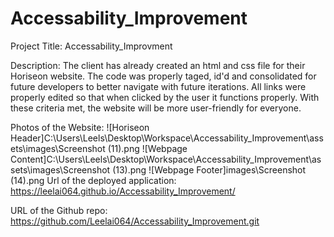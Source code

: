 # Accessability_Improvement
Project Title: Accessability_Improvment

Description: The client has already created an html and css file for their Horiseon website. The code was properly taged, id'd and consolidated for future developers to better navigate with future iterations. All links were properly edited so that when clicked by the user it functions properly. With these criteria met, the website will be more user-friendly for everyone.

Photos of the Website:
![Horiseon Header]C:\Users\Leels\Desktop\Workspace\Accessability_Improvement\assets\images\Screenshot (11).png
![Webpage Content]C:\Users\Leels\Desktop\Workspace\Accessability_Improvement\assets\images\Screenshot (13).png
![Webpage Footer]images\Screenshot (14).png
Url of the deployed application: https://leelai064.github.io/Accessability_Improvement/

URL of the Github repo: https://github.com/Leelai064/Accessability_Improvement.git
